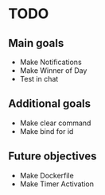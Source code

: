 # TODO

## Main goals
- Make Notifications
- Make Winner of Day
- Test in chat

## Additional goals
- Make clear command
- Make bind for id

## Future objectives
- Make Dockerfile
- Make Timer Activation
